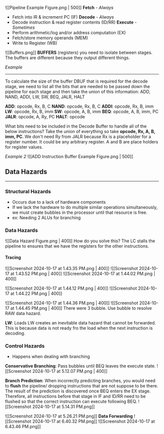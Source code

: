 ![[Pipeline Example Figure.png | 500]]
**Fetch** - *Always*
- Fetch into IR & increment PC (IF)
**Decode** - *Always*
- Decode instruction & read register contents (ID/RR)
**Execute** - *Sometimes*
- Perform arithmetic/log and/or address computation (EX)
- Fetch/store memory operands (MEM)
- Write to Register (WB)

![[Buffers.png]]
**BUFFERS** (registers) you need to isolate between stages. The buffers are different because they output different things. 

*Example*
____
To calculate the size of the buffer DBUF that is required for the decode stage, we need to list all the bits that are needed to be passed down the pipeline for each stage and then take the union of this information: ADD, NAND, ADDI, LW, SW, BEQ, JALR, HALT

**ADD**: opcode, Rx, B, C 
**NAND**: opcode, Rx, B, C
**ADDI**: opcode, Rx, B, imm
**LW**: opcode, Rx, B, imm
**SW**: opcode, A, B, imm
**BEQ**: opcode, A, B, imm, PC
**JALR**: opcode, A, Ry, PC
**HALT**: opcode

What bits need to be included in the Decode Buffer to handle all of the below instructions? Take the union of everything so take **opcode, Rx, A, B, imm, PC**. We don't need Ry from JALR because Rx is a placeholder for a register number. It could be any arbitrary register. A and B are place holders for register values. 

*Example 2* 
![[ADD Instruction Buffer Example Figure.png | 500]]
## Data Hazards 
___
### Structural Hazards
- Occurs due to a lack of hardware components
- If we lack the hardware to do multiple similar operations simultaneously, we must create bubbles in the processor until that resource is free.
- ex: Needing 2 ALUs for branching 

### Data Hazards
![[Data Hazard Figure.png | 400]]
How do you solve this? The LC stalls the pipeline to ensures that we have the registers for the other instructions. 
#### Tracing 
![[Screenshot 2024-10-17 at 1.43.35 PM.png | 400]]
![[Screenshot 2024-10-17 at 1.43.52 PM.png | 400]]
![[Screenshot 2024-10-17 at 1.44.02 PM.png | 400]]

![[Screenshot 2024-10-17 at 1.44.12 PM.png | 400]]
![[Screenshot 2024-10-17 at 1.44.22 PM.png | 400]]

![[Screenshot 2024-10-17 at 1.44.36 PM.png | 400]]
![[Screenshot 2024-10-17 at 1.44.45 PM.png | 400]]
There were 3 bubble. Use bubble to resolve RAW data hazard.

**LW**:
Loads LW creates an inevitable data hazard that cannot be forwarded. This is because data is not ready fro the load when the next instruction is decoding. 
### Control Hazards
- Happens when dealing with branching

**Conservative Branching**:
Pass bubbles until BEQ leaves the execute state.
![[Screenshot 2024-10-17 at 5.12.07 PM.png | 400]]

**Branch Prediction**:
When incorrectly predicting branches, you would need to **flush** the pipeline/ dropping instructions that are not suppose to be there. The result of the prediction is discovered once BEQ enters the EX stage. Therefore, all instructions before that stage in IF and ID/RR need to be flushed so that the correct instruction can execute following BEQ.
![[Screenshot 2024-10-17 at 5.14.31 PM.png]]


![[Screenshot 2024-10-17 at 5.26.21 PM.png]]
**Data Forwarding**
![[Screenshot 2024-10-17 at 6.40.32 PM.png]]
![[Screenshot 2024-10-17 at 6.43.46 PM.png]]
 
